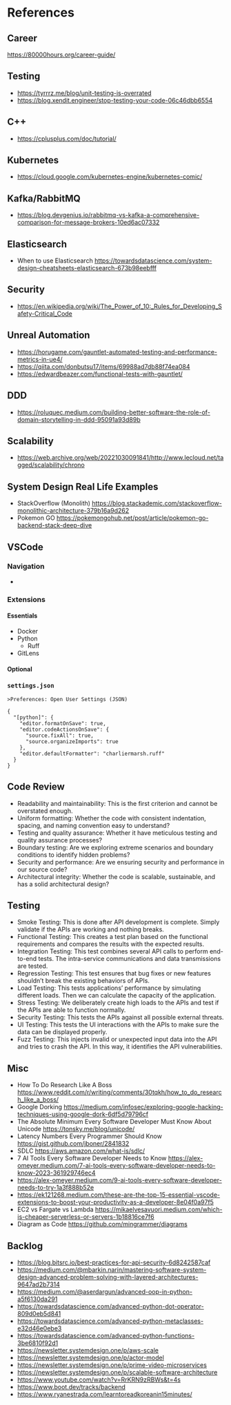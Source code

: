 # References

## Career

https://80000hours.org/career-guide/

## Testing

- https://tyrrrz.me/blog/unit-testing-is-overrated
- https://blog.xendit.engineer/stop-testing-your-code-06c46dbb6554

## C++

- https://cplusplus.com/doc/tutorial/

## Kubernetes

- https://cloud.google.com/kubernetes-engine/kubernetes-comic/

## Kafka/RabbitMQ

- https://blog.devgenius.io/rabbitmq-vs-kafka-a-comprehensive-comparison-for-message-brokers-10ed6ac07332

## Elasticsearch

- When to use Elasticsearch https://towardsdatascience.com/system-design-cheatsheets-elasticsearch-673b98eebfff

## Security

- https://en.wikipedia.org/wiki/The_Power_of_10:_Rules_for_Developing_Safety-Critical_Code

## Unreal Automation

- https://horugame.com/gauntlet-automated-testing-and-performance-metrics-in-ue4/
- https://qiita.com/donbutsu17/items/69988ad7db88f74ea084
- https://edwardbeazer.com/functional-tests-with-gauntlet/

## DDD

- https://roluquec.medium.com/building-better-software-the-role-of-domain-storytelling-in-ddd-95091a93d89b

## Scalability

- https://web.archive.org/web/20221030091841/http://www.lecloud.net/tagged/scalability/chrono

## System Design Real Life Examples

- StackOverflow (Monolith) https://blog.stackademic.com/stackoverflow-monolithic-architecture-379b16a9d262
- Pokemon GO https://pokemongohub.net/post/article/pokemon-go-backend-stack-deep-dive

## VSCode

### Navigation

-

### Extensions

#### Essentials

- Docker
- Python
  - Ruff
- GitLens

#### Optional

### `settings.json`

`>Preferences: Open User Settings (JSON)`

```
{
  "[python]": {
    "editor.formatOnSave": true,
    "editor.codeActionsOnSave": {
      "source.fixAll": true,
      "source.organizeImports": true
    },
    "editor.defaultFormatter": "charliermarsh.ruff"
  }
}
```

## Code Review

- Readability and maintainability: This is the first criterion and cannot be overstated enough.
- Uniform formatting: Whether the code with consistent indentation, spacing, and naming convention easy to understand?
- Testing and quality assurance: Whether it have meticulous testing and quality assurance processes?
- Boundary testing: Are we exploring extreme scenarios and boundary conditions to identify hidden problems?
- Security and performance: Are we ensuring security and performance in our source code?
- Architectural integrity: Whether the code is scalable, sustainable, and has a solid architectural design?

## Testing

- Smoke Testing: This is done after API development is complete. Simply validate if the APIs are working and nothing breaks.
- Functional Testing: This creates a test plan based on the functional requirements and compares the results with the expected results.
- Integration Testing: This test combines several API calls to perform end-to-end tests. The intra-service communications and data transmissions are tested.
- Regression Testing: This test ensures that bug fixes or new features shouldn’t break the existing behaviors of APIs.
- Load Testing: This tests applications’ performance by simulating different loads. Then we can calculate the capacity of the application.
- Stress Testing: We deliberately create high loads to the APIs and test if the APIs are able to function normally.
- Security Testing: This tests the APIs against all possible external threats.
- UI Testing: This tests the UI interactions with the APIs to make sure the data can be displayed properly.
- Fuzz Testing: This injects invalid or unexpected input data into the API and tries to crash the API. In this way, it identifies the API vulnerabilities.

## Misc

- How To Do Research Like A Boss https://www.reddit.com/r/writing/comments/30tqkh/how_to_do_research_like_a_boss/
- Google Dorking https://medium.com/infosec/exploring-google-hacking-techniques-using-google-dork-6df5d79796cf
- The Absolute Minimum Every Software Developer Must Know About Unicode https://tonsky.me/blog/unicode/
- Latency Numbers Every Programmer Should Know https://gist.github.com/jboner/2841832
- SDLC https://aws.amazon.com/what-is/sdlc/
- 7 AI Tools Every Software Developer Needs to Know https://alex-omeyer.medium.com/7-ai-tools-every-software-developer-needs-to-know-2023-361929746ec4
- https://alex-omeyer.medium.com/9-ai-tools-every-software-developer-needs-to-try-1a3f888b52e
- https://ek121268.medium.com/these-are-the-top-15-essential-vscode-extensions-to-boost-your-productivity-as-a-developer-8e04f0a97f5
- EC2 vs Fargate vs Lambda https://mikaelvesavuori.medium.com/which-is-cheaper-serverless-or-servers-1b18816ce7f6
- Diagram as Code https://github.com/mingrammer/diagrams

## Backlog

- https://blog.bitsrc.io/best-practices-for-api-security-6d8242587caf
- https://medium.com/@mbarkin.narin/mastering-software-system-design-advanced-problem-solving-with-layered-architectures-9647ad2b7314
- https://medium.com/@aserdargun/advanced-oop-in-python-a5f6130da291
- https://towardsdatascience.com/advanced-python-dot-operator-809d0eb5d841
- https://towardsdatascience.com/advanced-python-metaclasses-e32d46e0ebe3
- https://towardsdatascience.com/advanced-python-functions-3be6810f92d1
- https://newsletter.systemdesign.one/p/aws-scale
- https://newsletter.systemdesign.one/p/actor-model
- https://newsletter.systemdesign.one/p/prime-video-microservices
- https://newsletter.systemdesign.one/p/scalable-software-architecture
- https://www.youtube.com/watch?v=RrKRN9zRBWs&t=4s
- https://www.boot.dev/tracks/backend
- https://www.ryanestrada.com/learntoreadkoreanin15minutes/
